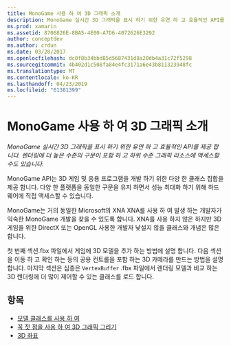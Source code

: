 ```yaml
---
title: MonoGame 사용 하 여 3D 그래픽 소개
description: MonoGame 실시간 3D 그래픽을 표시 하기 위한 유연 하 고 효율적인 API를 제공 합니다. 렌더링에 더 높은 수준의 구문이 포함 하 고 하위 수준 그래픽 리소스에 액세스할 수도 있습니다.
ms.prod: xamarin
ms.assetid: 8706826E-8BA5-4E00-A7D6-4072626E3292
author: conceptdev
ms.author: crdun
ms.date: 03/28/2017
ms.openlocfilehash: dc0f8b34bbd85d5687431d8a20db4a31c72f5298
ms.sourcegitcommit: 4b402d1c508fa84e4fc3171a6e43b811323948fc
ms.translationtype: MT
ms.contentlocale: ko-KR
ms.lasthandoff: 04/23/2019
ms.locfileid: "61381399"
---
```

# <a name="introduction-to-3d-graphics-with-monogame"></a>MonoGame 사용 하 여 3D 그래픽 소개

_MonoGame 실시간 3D 그래픽을 표시 하기 위한 유연 하 고 효율적인 API를 제공 합니다. 렌더링에 더 높은 수준의 구문이 포함 하 고 하위 수준 그래픽 리소스에 액세스할 수도 있습니다._

MonoGame API는 3D 게임 및 응용 프로그램을 개발 하기 위한 다양 한 클래스 집합을 제공 합니다. 다양 한 플랫폼을 동일한 구문을 유지 하면서 성능 최대화 하기 위해 하드웨어에 직접 액세스할 수 있습니다.

MonoGame는 거의 동일한 Microsoft의 XNA XNA를 사용 하 여 발생 하는 개발자가 익숙한 MonoGame 개발을 찾을 수 있도록 합니다. XNA를 사용 하지 않은 하지만 3D 게임을 위한 DirectX 또는 OpenGL 사용한 개발자 낯설지 않을 클래스와 개념은 많은 합니다.

첫 번째 섹션.fbx 파일에서 게임에 3D 모델을 추가 하는 방법에 설명 합니다. 다음 섹션을 이동 하 고 확인 하는 등의 공용 컨트롤을 포함 하는 3D 카메라를 만드는 방법을 설명 합니다. 마지막 섹션은 심층은 `VertexBuffer` .fbx 파일에서 렌더링 모델과 비교 하는 3D 렌더링에 더 많이 제어할 수 있는 클래스를 로드 합니다.


## <a name="topics"></a>항목

- [모델 클래스를 사용 하 여](~/graphics-games/monogame/3d/part1.md)
- [꼭 짓 점을 사용 하 여 3D 그래픽 그리기](~/graphics-games/monogame/3d/part2.md)
- [3D 좌표](~/graphics-games/monogame/3d/part3.md)
